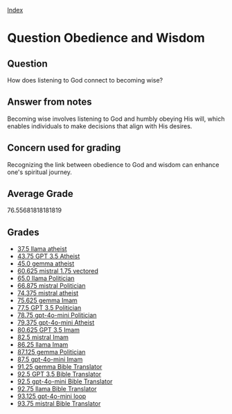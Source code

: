 
[Index](../../index.md)
# Question Obedience and Wisdom
## Question
How does listening to God connect to becoming wise?

## Answer from notes
Becoming wise involves listening to God and humbly obeying His will, which enables individuals to make decisions that align with His desires.

## Concern used for grading
Recognizing the link between obedience to God and wisdom can enhance one's spiritual journey.

## Average Grade
76.55681818181819

## Grades
 * [37.5 llama atheist](../answers/llama_atheist/Obedience_and_Wisdom.md)
 * [43.75 GPT 3.5 Atheist](../answers/GPT_3.5_Atheist/Obedience_and_Wisdom.md)
 * [45.0 gemma atheist](../answers/gemma_atheist/Obedience_and_Wisdom.md)
 * [60.625 mistral 1.75 vectored](../answers/mistral_1.75_vectored/Obedience_and_Wisdom.md)
 * [65.0 llama Politician](../answers/llama_Politician/Obedience_and_Wisdom.md)
 * [66.875 mistral Politician](../answers/mistral_Politician/Obedience_and_Wisdom.md)
 * [74.375 mistral atheist](../answers/mistral_atheist/Obedience_and_Wisdom.md)
 * [75.625 gemma Imam](../answers/gemma_Imam/Obedience_and_Wisdom.md)
 * [77.5 GPT 3.5 Politician](../answers/GPT_3.5_Politician/Obedience_and_Wisdom.md)
 * [78.75 gpt-4o-mini Politician](../answers/gpt-4o-mini_Politician/Obedience_and_Wisdom.md)
 * [79.375 gpt-4o-mini Atheist](../answers/gpt-4o-mini_Atheist/Obedience_and_Wisdom.md)
 * [80.625 GPT 3.5 Imam](../answers/GPT_3.5_Imam/Obedience_and_Wisdom.md)
 * [82.5 mistral Imam](../answers/mistral_Imam/Obedience_and_Wisdom.md)
 * [86.25 llama Imam](../answers/llama_Imam/Obedience_and_Wisdom.md)
 * [87.125 gemma Politician](../answers/gemma_Politician/Obedience_and_Wisdom.md)
 * [87.5 gpt-4o-mini Imam](../answers/gpt-4o-mini_Imam/Obedience_and_Wisdom.md)
 * [91.25 gemma Bible Translator](../answers/gemma_Bible_Translator/Obedience_and_Wisdom.md)
 * [92.5 GPT 3.5 Bible Translator](../answers/GPT_3.5_Bible_Translator/Obedience_and_Wisdom.md)
 * [92.5 gpt-4o-mini Bible Translator](../answers/gpt-4o-mini_Bible_Translator/Obedience_and_Wisdom.md)
 * [92.75 llama Bible Translator](../answers/llama_Bible_Translator/Obedience_and_Wisdom.md)
 * [93.125 gpt-4o-mini loop](../answers/gpt-4o-mini_loop/Obedience_and_Wisdom.md)
 * [93.75 mistral Bible Translator](../answers/mistral_Bible_Translator/Obedience_and_Wisdom.md)
